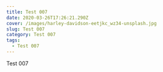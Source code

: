 ```yaml
---
title: Test 007
date: 2020-03-26T17:26:21.290Z
cover: /images/harley-davidson-eetjkc_wz34-unsplash.jpg
slug: Test 007
category: Test 007
tags:
  - Test 007
---
```

Test 007
